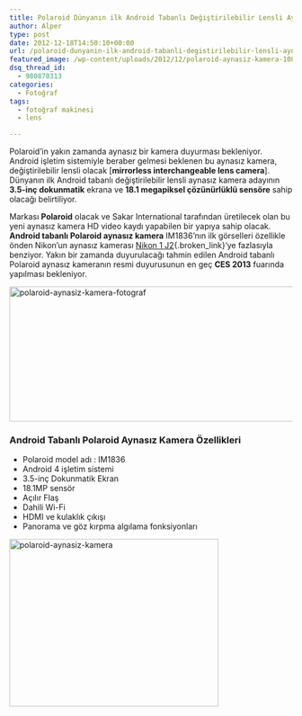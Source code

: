 ```yaml
---
title: Polaroid Dünyanın ilk Android Tabanlı Değiştirilebilir Lensli Aynasız Kamerasını Duyurabilir
author: Alper
type: post
date: 2012-12-18T14:50:10+00:00
url: /polaroid-dunyanin-ilk-android-tabanli-degistirilebilir-lensli-aynasiz-kamerasini-duyurabilir/
featured_image: /wp-content/uploads/2012/12/polaroid-aynasiz-kamera-100x100.jpg
dsq_thread_id:
  - 980870313
categories:
  - Fotoğraf
tags:
  - fotoğraf makinesi
  - lens

---
```

Polaroid&#8217;in yakın zamanda aynasız bir kamera duyurması bekleniyor. Android işletim sistemiyle beraber gelmesi beklenen bu aynasız kamera, değiştirilebilir lensli olacak [**mirrorless interchangeable lens camera**]. Dünyanın ilk Android tabanlı değiştirilebilir lensli aynasız kamera adayının **3.5-inç dokunmatik** ekrana ve **18.1 megapiksel çözünürlüklü sensöre** sahip olacağı belirtiliyor.

Markası **Polaroid** olacak ve Sakar International tarafından üretilecek olan bu yeni aynasız kamera HD video kaydı yapabilen bir yapıya sahip olacak. **Android tabanlı Polaroid aynasız kamera** IM1836&#8217;nın ilk görselleri özellikle önden Nikon&#8217;un aynasız kamerası [Nikon 1 J2][1]{.broken_link}&#8216;ye fazlasıyla benziyor. Yakın bir zamanda duyurulacağı tahmin edilen Android tabanlı Polaroid aynasız kameranın resmi duyurusunun en geç **CES 2013** fuarında yapılması bekleniyor.

<img class="aligncenter size-full wp-image-9961" alt="polaroid-aynasiz-kamera-fotograf" src="https://www.murekkep.org/wp-content/uploads/2012/12/polaroid-aynasiz-kamera-fotograf.jpg" width="600" height="240" srcset="https://www.murekkep.org/wp-content/uploads/2012/12/polaroid-aynasiz-kamera-fotograf.jpg 600w, https://www.murekkep.org/wp-content/uploads/2012/12/polaroid-aynasiz-kamera-fotograf-400x160.jpg 400w, https://www.murekkep.org/wp-content/uploads/2012/12/polaroid-aynasiz-kamera-fotograf-50x20.jpg 50w, https://www.murekkep.org/wp-content/uploads/2012/12/polaroid-aynasiz-kamera-fotograf-125x50.jpg 125w, https://www.murekkep.org/wp-content/uploads/2012/12/polaroid-aynasiz-kamera-fotograf-300x120.jpg 300w, https://www.murekkep.org/wp-content/uploads/2012/12/polaroid-aynasiz-kamera-fotograf-580x232.jpg 580w" sizes="(max-width: 600px) 100vw, 600px" /> 

### Android Tabanlı Polaroid Aynasız Kamera Özellikleri

  * Polaroid model adı : IM1836
  * Android 4 işletim sistemi
  * 3.5-inç Dokunmatik Ekran
  * 18.1MP sensör
  * Açılır Flaş
  * Dahili Wi-Fi
  * HDMI ve kulaklık çıkışı
  * Panorama ve göz kırpma algılama fonksiyonları

<img class="aligncenter size-full wp-image-9962" alt="polaroid-aynasiz-kamera" src="https://www.murekkep.org/wp-content/uploads/2012/12/polaroid-aynasiz-kamera.jpg" width="372" height="298" srcset="https://www.murekkep.org/wp-content/uploads/2012/12/polaroid-aynasiz-kamera.jpg 372w, https://www.murekkep.org/wp-content/uploads/2012/12/polaroid-aynasiz-kamera-50x40.jpg 50w, https://www.murekkep.org/wp-content/uploads/2012/12/polaroid-aynasiz-kamera-125x100.jpg 125w, https://www.murekkep.org/wp-content/uploads/2012/12/polaroid-aynasiz-kamera-249x200.jpg 249w" sizes="(max-width: 372px) 100vw, 372px" />

 [1]: https://www.turknikon.com/nikon-govdeler/cx-format/nikon-1-j2 "Nikon 1 J2"